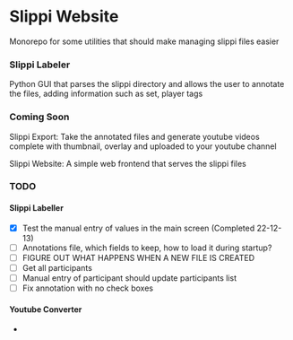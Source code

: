 # Slippi Website

Monorepo for some utilities that should make managing slippi files easier

### Slippi Labeler

Python GUI that parses the slippi directory and allows the user to annotate the files, adding information such as set, player tags


### Coming Soon

Slippi Export: Take the annotated files and generate youtube videos complete with thumbnail, overlay and uploaded to your youtube channel

Slippi Website: A simple web frontend that serves the slippi files

### TODO

#### Slippi Labeller

 - [x] Test the manual entry of values in the main screen (Completed 22-12-13)
 - [ ] Annotations file, which fields to keep, how to load it during startup?
 - [ ] FIGURE OUT WHAT HAPPENS WHEN A NEW FILE IS CREATED 
 - [ ] Get all participants
 - [ ] Manual entry of participant should update participants list
 - [ ] Fix annotation with no check boxes

#### Youtube Converter

 -